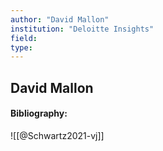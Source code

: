 ```yaml
---
author: "David Mallon"
institution: "Deloitte Insights"
field:
type:
---
```


## David Mallon
#### Bibliography:

![[@Schwartz2021-vj]]